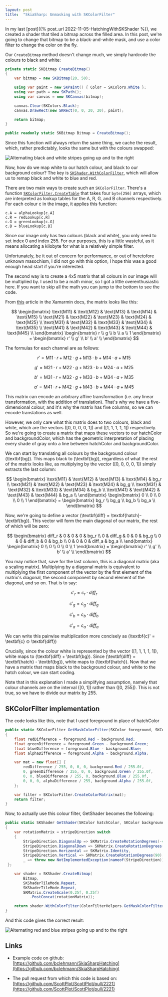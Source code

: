 ```yaml
---
layout: post
title:  "SkiaSharp: Unmasking with SKColorFilter"
---
```


In my last [post]({% post_url 2022-11-05-HatchingWithSKShader %}), we created a shader that tiled a bitmap across the filled area. In this post, we're going to change that bitmap to be a black-and-white mask, and use a color filter to change the color on the fly.

Our `CreateBitmap` method doesn't change much, we simply hardcode the colours to black and white:

```cs
private static SKBitmap CreateBitmap()
{
    var bitmap = new SKBitmap(20, 50);

    using var paint = new SKPaint() { Color = SKColors.White };
    using var path = new SKPath();
    using var canvas = new SKCanvas(bitmap);

    canvas.Clear(SKColors.Black);
    canvas.DrawRect(new SKRect(0, 0, 20, 20), paint);

    return bitmap;
}

public readonly static SKBitmap Bitmap = CreateBitmap();
```

Since this function will always return the same thing, we cache the result, which, rather predictably, looks the same but with the colours swapped:

![Alternating black and white stripes going up and to the right](https://cdn-images-1.medium.com/max/2000/1*ly1s7o4LPxL0ncfq4NoqUw.png)

Now, how do we map white to our hatch colour, and black to our background colour? The key is [`SKShader.WithColorFilter`](https://learn.microsoft.com/en-us/dotnet/api/skiasharp.skshader.withcolorfilter?view=skiasharp-2.88), which will allow us to remap black and white to blue and red.

There are two main ways to create such an `SKColorFilter`. There's a function [`SKColorFilter.CreateTable`](https://learn.microsoft.com/en-us/dotnet/api/skiasharp.skcolorfilter.createtable?view=skiasharp-2.88#skiasharp-skcolorfilter-createtable(system-byte()-system-byte()-system-byte()-system-byte())) that takes four `byte[256]` arrays, which are interpreted as lookup tables for the A, R, G, and B channels respectively. For each colour c in the image, it applies this function:

    c.A = alphaLookup[c.A]
    c.R = redLookup[c.R]
    c.G = greenLookup[c.G]
    c.B = blueLookup[c.B]

Since our image only has two colours (black and white), you only need to set index 0 and index 255. For our purposes, this is a little wasteful, as it means allocating a kilobyte for what is a relatively simple filter.

Unfortunately, be it out of concern for performance, or out of heretofore unknown masochism, I did not go with this option, I hope this was a good enough head start if you're interested.

The second way is to create a 4x5 matrix that all colours in our image will be multiplied by. I used to be a math minor, so I got a little overenthusiastic here. If you want to skip all the math you can jump to the bottom to see the code.

From [this](https://learn.microsoft.com/en-us/xamarin/xamarin-forms/user-interface/graphics/skiasharp/effects/color-filters) article in the Xamarmin docs, the matrix looks like this:

$$
\begin{bmatrix}
 \text{M11} & \text{M12} & \text{M13} & \text{M14} & \text{M15} \\
 \text{M21} & \text{M22} & \text{M23} & \text{M24} & \text{M25} \\
 \text{M31} & \text{M32} & \text{M33} & \text{M34} & \text{M35} \\
 \text{M41} & \text{M42} & \text{M43} & \text{M44} & \text{M45} \\
\end{bmatrix}
\begin{bmatrix}
 r \\
 g \\
 b \\
 a \\
 1
\end{bmatrix} = 
\begin{bmatrix}
 r' \\
 g' \\
 b' \\
 a' \\
\end{bmatrix}
$$

The formulas for each channel are as follows:

$$
r' = \text{M11}·r + \text{M12}·g + \text{M13}·b + \text{M14}·a + \text{M15}
$$

$$
g' = \text{M21}·r + \text{M22}·g + \text{M23}·b + \text{M24}·a + \text{M25}
$$

$$
b' = \text{M31}·r + \text{M32}·g + \text{M33}·b + \text{M34}·a + \text{M35}
$$

$$
a' = \text{M41}·r + \text{M42}·g + \text{M43}·b + \text{M44}·a + \text{M45}
$$

This matrix can encode an arbitrary affine transformation (i.e. any linear transformation, with the addition of translation). That's why we have a five-dimensional colour, and it's why the matrix has five columns, so we can encode translations as well.

However, we only care what this matrix does to two colours, black and white, which are the vectors \([0, 0, 0, 0, 1]\) and \([1, 1, 1, 1, 1]\) respectively. So we're going to create a matrix that maps these vectors to our hatchColor and backgroundColor, which has the geometric interpretation of placing every shade of gray onto a line between hatchColor and backgroundColor.

We can start by translating all colours by the background colour \(\textbf{bg}\). This maps black to \(\textbf{bg}\), regardless of what the rest of the matrix looks like, as multiplying by the vector \([0, 0, 0, 0, 1]\) simply extracts the last column:

$$
\begin{bmatrix}
 \text{M11} & \text{M12} & \text{M13} & \text{M14} & bg_r \\
 \text{M21} & \text{M22} & \text{M23} & \text{M24} & bg_g \\
 \text{M31} & \text{M32} & \text{M33} & \text{M34} & bg_b \\
 \text{M41} & \text{M42} & \text{M43} & \text{M44} & bg_a \\
\end{bmatrix}
\begin{bmatrix}
 0 \\
 0 \\
 0 \\
 0 \\
 1
\end{bmatrix} = 
\begin{bmatrix}
 bg_r \\
 bg_g \\
 bg_b \\
 bg_a \\
\end{bmatrix}
$$

Now, we're going to define a vector \(\textbf{diff} = \textbf{hatch}- \textbf{bg}\). This vector will form the main diagonal of our matrix, the rest of which will be zero:

$$
\begin{bmatrix}
 diff_r & 0 & 0 & 0 & bg_r \\
 0 & diff_g & 0 & 0 & bg_g \\
 0 & 0  & diff_b & 0 & bg_b \\
 0 & 0 & 0 & diff_a & bg_a \\
\end{bmatrix}
\begin{bmatrix}
 0 \\
 0 \\
 0 \\
 0 \\
 1
\end{bmatrix} = 
\begin{bmatrix}
 r' \\
 g' \\
 b' \\
 a' \\
\end{bmatrix}
$$

You may notice that, save for the last column, this is a diagonal matrix (aka a scaling matrix). Multiplying by a diagonal matrix is equivalent to multiplying the first component of the vector by the first element of the matrix's diagonal, the second component by second element of the diagonal, and so on. That is to say:

$$
c'_r = c_r \cdot diff_r
$$

$$
c'_g = c_g \cdot diff_g
$$

$$
c'_b = c_b \cdot diff_b
$$

$$
c'_a = c_a \cdot diff_a
$$

We can write this pairwise multiplication more concisely as \(\textbf{c}' = \textbf{c} ⊙ \textbf{diff}\)

Crucially, since the colour white is represented by the vector \([1, 1, 1, 1, 1]\), white maps to \(\textbf{diff} + \textbf{bg}\). Since \(\textbf{diff} = \textbf{hatch} - \textbf{bg}\), white maps to \(\textbf{hatch}\). Now that we have a matrix that maps black to the background colour, and white to the hatch colour, we can start coding.

Note that in this explanation I made a simplifying assumption, namely that colour channels are on the interval \([0, 1]\) rather than \([0, 255]\). This is not true, so we have to divide our matrix by 255.

## SKColorFilter implementation

The code looks like this, note that I used foreground in place of hatchColor 

```cs
public static SKColorFilter GetMaskColorFilter(SKColor foreground, SKColor background)
{
    float redDifference = foreground.Red - background.Red;
    float greenDifference = foreground.Green - background.Green;
    float blueDifference = foreground.Blue - background.Blue;
    float alphaDifference = foreground.Alpha - background.Alpha;

    var mat = new float[] {
        redDifference / 255, 0, 0, 0, background.Red / 255.0f,
        0, greenDifference / 255, 0, 0, background.Green / 255.0f,
        0, 0, blueDifference / 255, 0, background.Blue / 255.0f,
        0, 0, 0, alphaDifference / 255, background.Alpha / 255.0f,
    };

    var filter = SKColorFilter.CreateColorMatrix(mat);
    return filter;
}
```

Now, to actually use this colour filter, GetShader becomes the following:

```cs
public static SKShader GetShader(SKColor hatchColor, SKColor backgroundColor, StripeDirection stripeDirection = StripeDirection.Horizontal)
{
    var rotationMatrix = stripeDirection switch
    {
        StripeDirection.DiagonalUp => SKMatrix.CreateRotationDegrees(-45),
        StripeDirection.DiagonalDown => SKMatrix.CreateRotationDegrees(45),
        StripeDirection.Horizontal => SKMatrix.Identity,
        StripeDirection.Vertical => SKMatrix.CreateRotationDegrees(90),
        _ => throw new NotImplementedException(nameof(StripeDirection))
 };

    var shader = SKShader.CreateBitmap(
        Bitmap,
        SKShaderTileMode.Repeat,
        SKShaderTileMode.Repeat,
        SKMatrix.CreateScale(0.25f, 0.25f)
           .PostConcat(rotationMatrix));

    return shader.WithColorFilter(ColorFilterHelpers.GetMaskColorFilter(hatchColor, backgroundColor));
}
```

And this code gives the correct result:

![Alternating red and blue stripes going up and to the right](https://cdn-images-1.medium.com/max/2000/1*TPCU51q5_33FC9bVIAyB3g.png)

## Links

* Example code on github: [https://github.com/bclehmann/SkiaSharpHatching](https://github.com/bclehmann/SkiaSharpHatching)

* The pull request from which this code is based on: [https://github.com/ScottPlot/ScottPlot/pull/2221](https://github.com/ScottPlot/ScottPlot/pull/2221)
